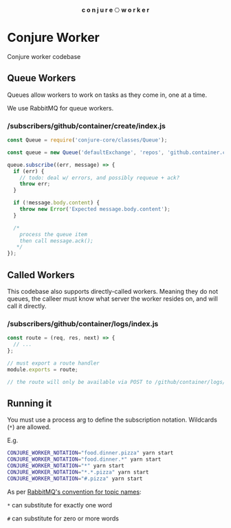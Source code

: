 <p align="center">
  <strong>c o n j u r e</strong>
  <kbd>⎔</kbd>
  <strong>w o r k e r</strong>
</p>

# Conjure Worker

Conjure worker codebase

## Queue Workers

Queues allow workers to work on tasks as they come in, one at a time.

We use RabbitMQ for queue workers.

### /subscribers/github/container/create/index.js

```js
const Queue = require('conjure-core/classes/Queue');

const queue = new Queue('defaultExchange', 'repos', 'github.container.create');

queue.subscribe((err, message) => {
  if (err) {
    // todo: deal w/ errors, and possibly requeue + ack?
    throw err;
  }

  if (!message.body.content) {
    throw new Error('Expected message.body.content');
  }

  /*
    process the queue item
    then call message.ack();
   */
});
```

## Called Workers

This codebase also supports directly-called workers. Meaning they do not queues, the calleer must know what server the worker resides on, and will call it directly.

### /subscribers/github/container/logs/index.js

```js
const route = (req, res, next) => {
  // ...
};

// must export a route handler
module.exports = route;

// the route will only be available via POST to /github/container/logs/
```

## Running it

You must use a process arg to define the subscription notation. Wildcards (`*`) are allowed.

E.g.

```bash
CONJURE_WORKER_NOTATION="food.dinner.pizza" yarn start
CONJURE_WORKER_NOTATION="food.dinner.*" yarn start
CONJURE_WORKER_NOTATION="*" yarn start
CONJURE_WORKER_NOTATION="*.*.pizza" yarn start
CONJURE_WORKER_NOTATION="#.pizza" yarn start
```

As per [RabbitMQ's convention for topic names](https://www.rabbitmq.com/tutorials/tutorial-five-python.html):

`*` can substitute for exactly one word

`#` can substitute for zero or more words
